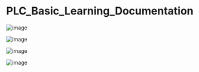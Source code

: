 # PLC_Basic_Learning_Documentation

![image](https://github.com/junxian428/PLC_Basic_Learning_Documentation/assets/58724748/c5d90e34-9d86-482d-b0ed-423e9a1914d0)

![image](https://github.com/junxian428/PLC_Basic_Learning_Documentation/assets/58724748/38a605bb-526e-4a9d-a19d-587af498feb5)

![image](https://github.com/junxian428/PLC_Basic_Learning_Documentation/assets/58724748/ea24f7cf-7d26-4e08-94dc-3d0f0729e180)

![image](https://github.com/junxian428/PLC_Basic_Learning_Documentation/assets/58724748/e319c583-4547-4100-8678-3f2cb284e80d)
